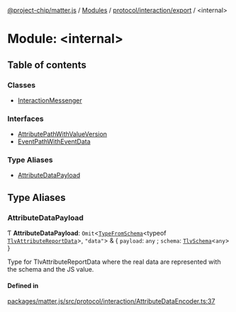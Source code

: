 [@project-chip/matter.js](../README.md) / [Modules](../modules.md) / [protocol/interaction/export](protocol_interaction_export.md) / \<internal\>

# Module: \<internal\>

## Table of contents

### Classes

- [InteractionMessenger](../classes/protocol_interaction_export._internal_.InteractionMessenger.md)

### Interfaces

- [AttributePathWithValueVersion](../interfaces/protocol_interaction_export._internal_.AttributePathWithValueVersion.md)
- [EventPathWithEventData](../interfaces/protocol_interaction_export._internal_.EventPathWithEventData.md)

### Type Aliases

- [AttributeDataPayload](protocol_interaction_export._internal_.md#attributedatapayload)

## Type Aliases

### AttributeDataPayload

Ƭ **AttributeDataPayload**: `Omit`\<[`TypeFromSchema`](tlv_export.md#typefromschema)\<typeof [`TlvAttributeReportData`](protocol_interaction_export.md#tlvattributereportdata)\>, ``"data"``\> & \{ `payload`: `any` ; `schema`: [`TlvSchema`](../classes/tlv_export.TlvSchema.md)\<`any`\>  }

Type for TlvAttributeReportData where the real data are represented with the schema and the JS value.

#### Defined in

[packages/matter.js/src/protocol/interaction/AttributeDataEncoder.ts:37](https://github.com/project-chip/matter.js/blob/6d3b6a5d957d88a9231d6ecab4bb41f8133112be/packages/matter.js/src/protocol/interaction/AttributeDataEncoder.ts#L37)
